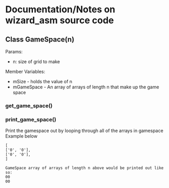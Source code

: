 # Documentation/Notes on wizard_asm source code


## Class GameSpace(n)

Params:
* n: size of grid to make

Member Variables:
* mSize - holds the value of n
* mGameSpace - An array of arrays of length n that make up the game space

### get_game_space()

### print_game_space()

Print the gamespace out by looping through all of the arrays in gamespace
Example below
 ```
[
['0', '0'],
['0', '0'],
]

GameSpace array of arrays of length n above would be printed out like so:
00
00

 ```
